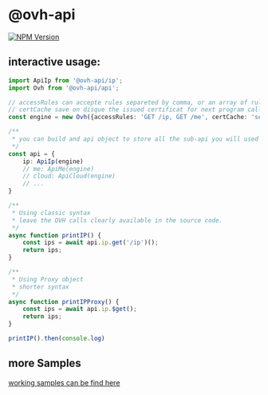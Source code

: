 # @ovh-api

[![NPM Version](https://img.shields.io/npm/v/@ovh-api/common.svg?style=api)](https://www.npmjs.org/package/@ovh-api/api)

## interactive usage:

```typescript
import ApiIp from '@ovh-api/ip';
import Ovh from '@ovh-api/api';

// accessRules can accepte rules separeted by comma, or an array of rules
// certCache save on disque the issued certificat for next program call.
const engine = new Ovh({accessRules: 'GET /ip, GET /me', certCache: 'secretToken.json'});

/**
 * you can build and api object to store all the sub-api you will used
 */
const api = {
    ip: ApiIp(engine)
    // me: ApiMe(engine)
    // cloud: ApiCloud(engine)
    // ...
}

/**
 * Using classic syntax
 * leave the OVH calls clearly available in the source code.
 */
async function printIP() {
    const ips = await api.ip.get('/ip')();
    return ips;
}

/**
 * Using Proxy object
 * shorter syntax
 */
async function printIPProxy() {
    const ips = await api.ip.$get();
    return ips;
}

printIP().then(console.log)

```

## more Samples

[working samples can be find here](https://github.com/UrielCh/api-ovh-node/tree/master/samples)